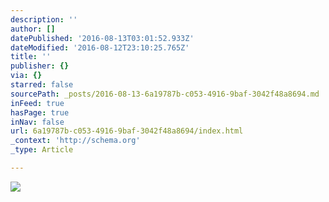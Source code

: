 ```yaml
---
description: ''
author: []
datePublished: '2016-08-13T03:01:52.933Z'
dateModified: '2016-08-12T23:10:25.765Z'
title: ''
publisher: {}
via: {}
starred: false
sourcePath: _posts/2016-08-13-6a19787b-c053-4916-9baf-3042f48a8694.md
inFeed: true
hasPage: true
inNav: false
url: 6a19787b-c053-4916-9baf-3042f48a8694/index.html
_context: 'http://schema.org'
_type: Article

---
```

![](https://the-grid-user-content.s3-us-west-2.amazonaws.com/b6faadda-a26f-4f69-b834-ea56046cf45d.jpg)